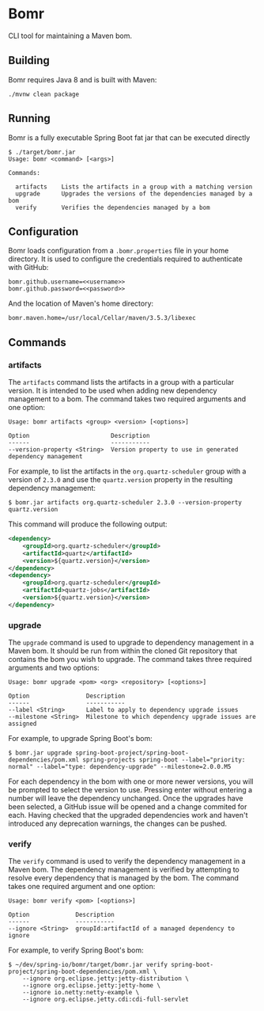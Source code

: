 # Bomr

CLI tool for maintaining a Maven bom.

## Building

Bomr requires Java 8 and is built with Maven:

```
./mvnw clean package
```

## Running

Bomr is a fully executable Spring Boot fat jar that can be executed directly

```
$ ./target/bomr.jar
Usage: bomr <command> [<args>]

Commands:

  artifacts    Lists the artifacts in a group with a matching version
  upgrade      Upgrades the versions of the dependencies managed by a bom
  verify       Verifies the dependencies managed by a bom
```

## Configuration

Bomr loads configuration from a `.bomr.properties` file in your home directory.
It is used to configure the credentials required to authenticate with GitHub:

```
bomr.github.username=<<username>>
bomr.github.password=<<password>>
```

And the location of Maven's home directory:

```
bomr.maven.home=/usr/local/Cellar/maven/3.5.3/libexec
```

## Commands

### artifacts

The `artifacts` command lists the artifacts in a group with a particular version. It is
intended to be used when adding new dependency management to a bom. The command takes two
required arguments and one option:

```
Usage: bomr artifacts <group> <version> [<options>]

Option                       Description
------                       -----------
--version-property <String>  Version property to use in generated dependency management
```

For example, to list the artifacts in the `org.quartz-scheduler` group with a version of
`2.3.0` and use the `quartz.version` property in the resulting dependency management:

```
$ bomr.jar artifacts org.quartz-scheduler 2.3.0 --version-property quartz.version
```

This command will produce the following output:

```xml
<dependency>
	<groupId>org.quartz-scheduler</groupId>
	<artifactId>quartz</artifactId>
	<version>${quartz.version}</version>
</dependency>
<dependency>
	<groupId>org.quartz-scheduler</groupId>
	<artifactId>quartz-jobs</artifactId>
	<version>${quartz.version}</version>
</dependency>
```

### upgrade

The `upgrade` command is used to upgrade to dependency management in a Maven
bom. It should be run from within the cloned Git repository that contains the
bom you wish to upgrade. The command takes three required arguments and two
options:

```
Usage: bomr upgrade <pom> <org> <repository> [<options>]

Option                Description
------                -----------
--label <String>      Label to apply to dependency upgrade issues
--milestone <String>  Milestone to which dependency upgrade issues are assigned
```

For example, to upgrade Spring Boot's bom:

```
$ bomr.jar upgrade spring-boot-project/spring-boot-dependencies/pom.xml spring-projects spring-boot --label="priority: normal" --label="type: dependency-upgrade" --milestone=2.0.0.M5
```

For each dependency in the bom with one or more newer versions, you will be
prompted to select the version to use. Pressing enter without entering a
number will leave the dependency unchanged. Once the upgrades have been
selected, a GitHub issue will be opened and a change commited for each. Having
checked that the upgraded dependencies work and haven't introduced any
deprecation warnings, the changes can be pushed.

### verify

The `verify` command is used to verify the dependency management in a Maven bom. The
dependency management is verified by attempting to resolve every dependency that is
managed by the bom. The command takes one required argument and one option:

```
Usage: bomr verify <pom> [<options>]

Option             Description
------             -----------
--ignore <String>  groupId:artifactId of a managed dependency to ignore
```

For example, to verify Spring Boot's bom:

```
$ ~/dev/spring-io/bomr/target/bomr.jar verify spring-boot-project/spring-boot-dependencies/pom.xml \
    --ignore org.eclipse.jetty:jetty-distribution \
    --ignore org.eclipse.jetty:jetty-home \
    --ignore io.netty:netty-example \
    --ignore org.eclipse.jetty.cdi:cdi-full-servlet
```